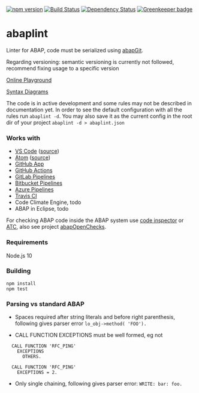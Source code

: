 [![npm version](https://badge.fury.io/js/abaplint.svg)](https://badge.fury.io/js/abaplint)
[![Build Status](https://travis-ci.com/abaplint/abaplint.svg?branch=master)](https://travis-ci.com/abaplint/abaplint)
[![Dependency Status](https://david-dm.org/abaplint/abaplint.svg)](https://david-dm.org/abaplint/abaplint)
[![Greenkeeper badge](https://badges.greenkeeper.io/abaplint/abaplint.svg)](https://greenkeeper.io/)

# abaplint

Linter for ABAP, code must be serialized using [abapGit](https://github.com/larshp/abapGit).

Regarding versioning: semantic versioning is currently not followed, recommend fixing usage to a specific version

[Online Playground](https://playground.abaplint.org)

[Syntax Diagrams](https://syntax.abaplint.org)

The code is in active development and some rules may not be described in documentation yet. In order to see the default configuration with all the rules run `abaplint -d`. You may also save it as the current config in the root dir of your project `abaplint -d > abaplint.json`

### Works with
* [VS Code](https://marketplace.visualstudio.com/items?itemName=larshp.vscode-abaplint) ([source](https://github.com/abaplint/vscode-abaplint))
* [Atom](https://atom.io/packages/linter-abaplint) ([source](https://github.com/larshp/linter-abaplint))
* [GitHub App](https://github.com/apps/abaplint)
* [GitHub Actions](https://github.com/abaplint/actions-abaplint)
* [GitLab Pipelines](https://gitlab.com/sbu-absw/abaplint-example)
* [Bitbucket Pipelines](https://bitbucket.org/larshp/abaplint_pipeline)
* [Azure Pipelines](https://github.com/abaplint/azure-devops-example)
* [Travis CI](https://blogs.sap.com/2018/12/25/automatic-checking-of-your-abap-code-in-githubgitlab-with-ci-and-abaplint/)
* Code Climate Engine, todo
* ABAP in Eclipse, todo

For checking ABAP code inside the ABAP system use [code inspector](http://wiki.scn.sap.com/wiki/display/ABAP/Code+Inspector) or [ATC](http://wiki.scn.sap.com/wiki/display/ABAP/ABAP+Test+Cockpit), also see project [abapOpenChecks](https://github.com/larshp/abapOpenChecks).

### Requirements
Node.js 10

### Building
```
npm install
npm test
```


### Parsing vs standard ABAP
* Spaces required after string literals and before right parenthesis, following gives parser error
`lo_obj->method( 'FOO').`

* CALL FUNCTION EXCEPTIONS must be well formed, eg not
```abap
  CALL FUNCTION 'RFC_PING'
    EXCEPTIONS
      OTHERS.

  CALL FUNCTION 'RFC_PING'
    EXCEPTIONS = 2.
```

* Only single chaining, following gives parser error:
`WRITE: bar: foo.`

